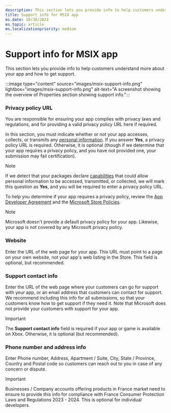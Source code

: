 ```yaml
---
description: This section lets you provide info to help customers understand more about your MSIX app and how to get support.
title: Support info for MSIX app
ms.date: 10/30/2022
ms.topic: article
ms.localizationpriority: medium
---
```


# Support info for MSIX app

This section lets you provide info to help customers understand more about your app and how to get support.

:::image type="content" source="images/msix-support-info.png" lightbox="images/msix-support-info.png" alt-text="A screenshot showing the overview of Properties section showing support info.":::

### Privacy policy URL

You are responsible for ensuring your app complies with privacy laws and regulations, and for providing a valid privacy policy URL here if required.

In this section, you must indicate whether or not your app accesses, collects, or transmits any [personal information](../../store-policies.md#105-personal-information). If you answer **Yes**, a privacy policy URL is required. Otherwise, it is optional (though if we determine that your app requires a privacy policy, and you have not provided one, your submission may fail certification).

> [!NOTE]
> If we detect that your packages declare [capabilities](/windows/uwp/packaging/app-capability-declarations) that could allow personal information to be accessed, transmitted, or collected, we will mark this question as **Yes**, and you will be required to enter a privacy policy URL.

To help you determine if your app requires a privacy policy, review the [App Developer Agreement](https://go.microsoft.com/fwlink/?linkid=528905) and the [Microsoft Store Policies](../../store-policies.md#105-personal-information).

> [!NOTE]
> Microsoft doesn't provide a default privacy policy for your app. Likewise, your app is not covered by any Microsoft privacy policy.

### Website

Enter the URL of the web page for your app. This URL must point to a page on your own website, not your app's web listing in the Store. This field is optional, but recommended.

### Support contact info

Enter the URL of the web page where your customers can go for support with your app, or an email address that customers can contact for support. We recommend including this info for all submissions, so that your customers know how to get support if they need it. Note that Microsoft does not provide your customers with support for your app.

> [!IMPORTANT]
> The **Support contact info** field is required if your app or game is available on Xbox. Otherwise, it is optional (but recommended).

### Phone number and address info

Enter Phone number, Address, Apartment / Suite, City, State / Province, Country and Postal code so customers can reach out to you in case of any concern or dispute.

> [!IMPORTANT]
> Businesses / Company accounts offering products in France market need to ensure to provide this info for compliance with France Consumer Protection Laws and Regulations 2023 - 2024. This is optional for individual developers.
